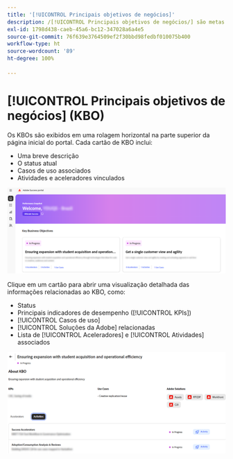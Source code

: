 ```yaml
---
title: '[!UICONTROL Principais objetivos de negócios]'
description: /[!UICONTROL Principais objetivos de negócios/] são metas de alto nível que um cliente pretende atingir por meio da parceria com a Adobe.
exl-id: 1798d438-caeb-45a6-bc12-347028a6a4e5
source-git-commit: 76f639e3764509ef2f30bbd98fedbf010075b400
workflow-type: ht
source-wordcount: '89'
ht-degree: 100%

---
```


# [!UICONTROL Principais objetivos de negócios] (KBO)

Os KBOs são exibidos em uma rolagem horizontal na parte superior da página inicial do portal. Cada cartão de KBO inclui:

* Uma breve descrição
* O status atual
* Casos de uso associados
* Atividades e aceleradores vinculados

![kbo-home-page](/help/adobe-success-portal/assets/kbo-home-page.png)

Clique em um cartão para abrir uma visualização detalhada das informações relacionadas ao KBO, como:

* Status
* Principais indicadores de desempenho ([!UICONTROL KPIs])
* [!UICONTROL Casos de uso]
* [!UICONTROL Soluções da Adobe] relacionadas
* Lista de [!UICONTROL Aceleradores] e [!UICONTROL Atividades] associados

![about-kbo-example](/help/adobe-success-portal/assets/about-kbo-example.png)
